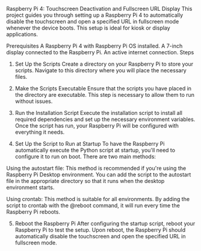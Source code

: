 

Raspberry Pi 4: Touchscreen Deactivation and Fullscreen URL Display
This project guides you through setting up a Raspberry Pi 4 to automatically disable the touchscreen and open a specified URL in fullscreen mode whenever the device boots. This setup is ideal for kiosk or display applications.

Prerequisites
A Raspberry Pi 4 with Raspberry Pi OS installed.
A 7-inch display connected to the Raspberry Pi.
An active internet connection.
Steps
1. Set Up the Scripts
Create a directory on your Raspberry Pi to store your scripts. Navigate to this directory where you will place the necessary files.

2. Make the Scripts Executable
Ensure that the scripts you have placed in the directory are executable. This step is necessary to allow them to run without issues.

3. Run the Installation Script
Execute the installation script to install all required dependencies and set up the necessary environment variables. Once the script has run, your Raspberry Pi will be configured with everything it needs.

4. Set Up the Script to Run at Startup
To have the Raspberry Pi automatically execute the Python script at startup, you'll need to configure it to run on boot. There are two main methods:

Using the autostart file: This method is recommended if you're using the Raspberry Pi Desktop environment. You can add the script to the autostart file in the appropriate directory so that it runs when the desktop environment starts.

Using crontab: This method is suitable for all environments. By adding the script to crontab with the @reboot command, it will run every time the Raspberry Pi reboots.

5. Reboot the Raspberry Pi
After configuring the startup script, reboot your Raspberry Pi to test the setup. Upon reboot, the Raspberry Pi should automatically disable the touchscreen and open the specified URL in fullscreen mode.
